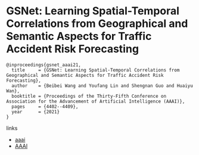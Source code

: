 # GSNet: Learning Spatial-Temporal Correlations from Geographical and Semantic Aspects for Traffic Accident Risk Forecasting

```
@inproceedings{gsnet_aaai21,
  title     = {GSNet: Learning Spatial-Temporal Correlations from Geographical and Semantic Aspects for Traffic Accident Risk Forecasting},
  author    = {Beibei Wang and Youfang Lin and Shengnan Guo and Huaiyu Wan},
  booktitle = {Proceedings of the Thirty-Fifth Conference on Association for the Advancement of Artificial Intelligence (AAAI)},
  pages	    = {4402--4409},
  year      = {2021}
}
```

links
- [aaai](https://www.aaai.org/AAAI21Papers/AAAI-3640.WangB.pdf)
- [AAAI](https://ojs.aaai.org/index.php/AAAI/article/view/16566)